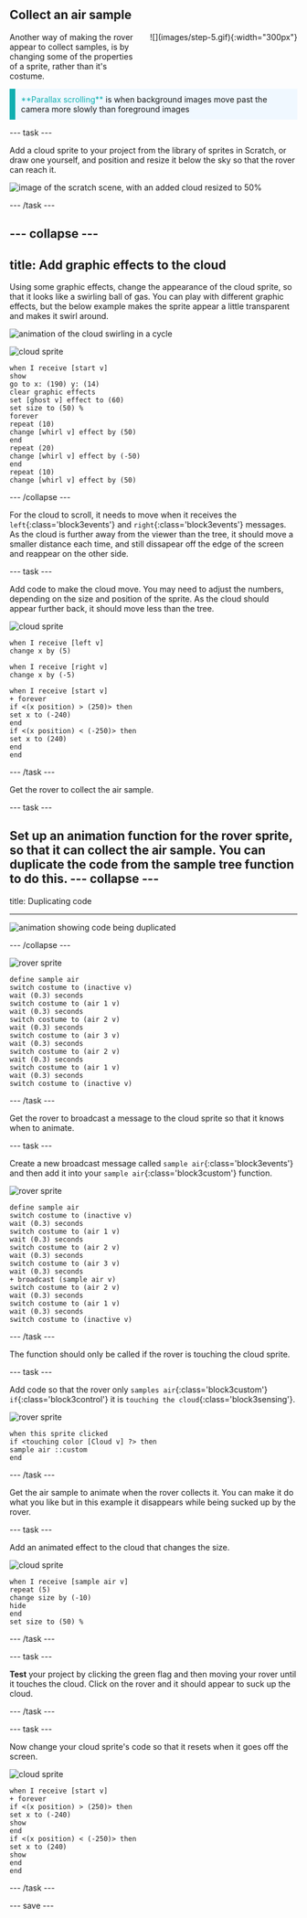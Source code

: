 ## Collect an air sample

<div style="display: flex; flex-wrap: wrap">
<div style="flex-basis: 200px; flex-grow: 1; margin-right: 15px;">
Another way of making the rover appear to collect samples, is by changing some of the properties of a sprite, rather than it's costume.
</div>
<div>
![](images/step-5.gif){:width="300px"}
</div>
</div>

<p style="border-left: solid; border-width:10px; border-color: #0faeb0; background-color: aliceblue; padding: 10px;">
<span style="color: #0faeb0">**Parallax scrolling**</span> is when background images move past the camera more slowly than foreground images
</p>

--- task ---

Add a cloud sprite to your project from the library of sprites in Scratch, or draw one yourself, and position and resize it below the sky so that the rover can reach it.

![image of the scratch scene, with an added cloud resized to 50%](images/add-cloud.png)

--- /task ---

--- collapse ---
---
title: Add graphic effects to the cloud
---

Using some graphic effects, change the appearance of the cloud sprite, so that it looks like a swirling ball of gas. You can play with different graphic effects, but the below example makes the sprite appear a little transparent and makes it swirl around.

![animation of the cloud swirling in a cycle](images/cloud.gif)

![cloud sprite](images/cloud-sprite.png)
```blocks3
when I receive [start v]
show
go to x: (190) y: (14)
clear graphic effects
set [ghost v] effect to (60)
set size to (50) %
forever
repeat (10)
change [whirl v] effect by (50)
end
repeat (20)
change [whirl v] effect by (-50)
end
repeat (10)
change [whirl v] effect by (50)
```

--- /collapse ---

For the cloud to scroll, it needs to move when it receives the `left`{:class='block3events'} and `right`{:class='block3events'} messages. As the cloud is further away from the viewer than the tree, it should move a smaller distance each time, and still dissapear off the edge of the screen and reappear on the other side. 

--- task ---

Add code to make the cloud move. You may need to adjust the numbers, depending on the size and position of the sprite. As the cloud should appear further back, it should move less than the tree.

![cloud sprite](images/cloud-sprite.png)
```blocks3
when I receive [left v]
change x by (5)

when I receive [right v]
change x by (-5)

when I receive [start v]
+ forever
if <(x position) > (250)> then
set x to (-240)
end
if <(x position) < (-250)> then
set x to (240)
end
end
```

--- /task ---

Get the rover to collect the air sample.

--- task ---

Set up an animation function for the rover sprite, so that it can collect the air sample. You can duplicate the code from the sample tree function to do this.
--- collapse ---
---

title: Duplicating code

---

![animation showing code being duplicated](duplicating.gif)

--- /collapse ---

![rover sprite](images/rover-sprite.png)
```blocks3
define sample air
switch costume to (inactive v)
wait (0.3) seconds
switch costume to (air 1 v)
wait (0.3) seconds
switch costume to (air 2 v)
wait (0.3) seconds
switch costume to (air 3 v)
wait (0.3) seconds
switch costume to (air 2 v)
wait (0.3) seconds
switch costume to (air 1 v)
wait (0.3) seconds
switch costume to (inactive v)
```

--- /task ---

Get the rover to broadcast a message to the cloud sprite so that it knows when to animate.

--- task ---

Create a new broadcast message called `sample air`{:class='block3events'} and then add it into your `sample air`{:class='block3custom'} function.

![rover sprite](images/rover-sprite.png)
```blocks3
define sample air
switch costume to (inactive v)
wait (0.3) seconds
switch costume to (air 1 v)
wait (0.3) seconds
switch costume to (air 2 v)
wait (0.3) seconds
switch costume to (air 3 v)
wait (0.3) seconds
+ broadcast (sample air v)
switch costume to (air 2 v)
wait (0.3) seconds
switch costume to (air 1 v)
wait (0.3) seconds
switch costume to (inactive v)
```

--- /task ---

The function should only be called if the rover is touching the cloud sprite.

--- task ---

Add code so that the rover only `samples air`{:class='block3custom'} `if`{:class='block3control'} it is `touching the cloud`{:class='block3sensing'}.

![rover sprite](images/rover-sprite.png)
```blocks3
when this sprite clicked
if <touching color [Cloud v] ?> then
sample air ::custom
end
```

--- /task ---

Get the air sample to animate when the rover collects it. You can make it do what you like but in this example it disappears while being sucked up by the rover.

--- task ---

Add an animated effect to the cloud that changes the size.

![cloud sprite](images/cloud-sprite.png)
```blocks3
when I receive [sample air v]
repeat (5)
change size by (-10)
hide
end
set size to (50) %
```

--- /task ---

--- task ---

**Test** your project by clicking the green flag and then moving your rover until it touches the cloud. Click on the rover and it should appear to suck up the cloud.

--- /task ---

--- task ---

Now change your cloud sprite's code so that it resets when it goes off the screen.

![cloud sprite](images/cloud-sprite.png)
```blocks3
when I receive [start v]
+ forever
if <(x position) > (250)> then
set x to (-240)
show
end
if <(x position) < (-250)> then
set x to (240)
show
end
end
```

--- /task ---



--- save ---
